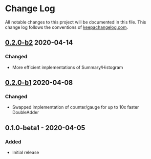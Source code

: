 # Change Log
All notable changes to this project will be documented in this file. This change log follows the conventions of [keepachangelog.com](http://keepachangelog.com/).

## [0.2.0-b2] 2020-04-14
### Changed
- More efficient implementations of Summary/Histogram

## [0.2.0-b1] 2020-04-08
### Changed
- Swapped implementation of counter/gauge for up to 10x faster DoubleAdder

## 0.1.0-beta1 - 2020-04-05
### Added
- Initial release

[Unreleased]: https://github.com/gnarroway/hato/compare/v0.2.0-b2...HEAD
[0.2.0-b2]: https://github.com/gnarroway/hato/compare/v0.2.0-b1...v0.2.0-b2
[0.2.0-b1]: https://github.com/gnarroway/hato/compare/v0.1.0-beta1...v0.1.0-b1
